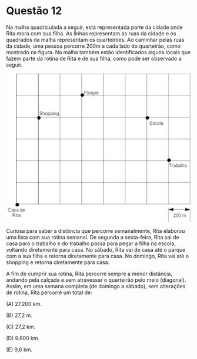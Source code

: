 # Questão 12

Na malha quadriculada a seguir, está representada parte da cidade onde Rita mora com sua filha. As linhas representam as ruas da cidade e os quadrados da malha representam os quarteirões. Ao caminhar pelas ruas da cidade, uma pessoa percorre 200m a cada lado do quarteirão, como mostrado na figura. Na malha também estão identificados alguns locais que fazem parte da rotina de Rita e de sua filha, como pode ser observado a seguir.

![image](./questao12_fig01.png)

Curiosa para saber a distância que percorre semanalmente, Rita elaborou uma lista com sua rotina semanal. De segunda a sexta-feira, Rita sai de casa para o trabalho e do trabalho passa para pegar a filha na escola, voltando diretamente para casa. No sábado, Rita vai de casa até o parque com a sua filha e retorna diretamente para casa. No domingo, Rita vai até o shopping e retorna diretamente para casa.

A fim de cumprir sua rotina, Rita percorre sempre a menor distância, andando pela calçada e sem atravessar o quarteirão pelo meio (diagonal). Assim, em uma semana completa (de domingo a sábado), sem alterações de rotina, Rita percorre um total de:

(A) 27.200 km.

(B) 27,2 m.

(C) 27,2 km.

(D) 9.600 km.

(E) 9,6 km.